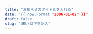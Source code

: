 ```yaml
---
title: "お知らせのタイトルを入れる"
date: "{{ now.Format "2006-01-02" }}"
draft: false
slug: "URL/以下を記入"
---
```


